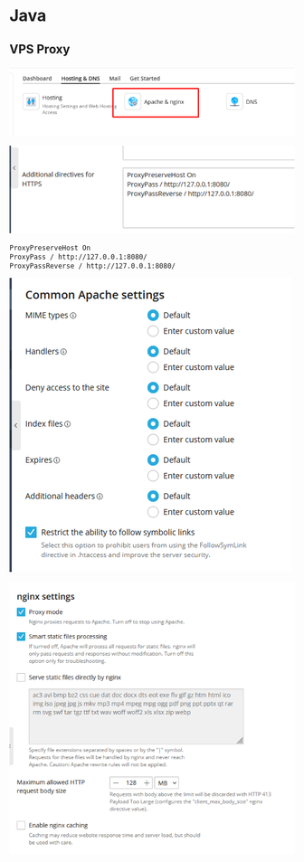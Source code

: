 # Java

## VPS Proxy

![alt text](imgs/001.png)

![alt text](imgs/002.png)

```
ProxyPreserveHost On
ProxyPass / http://127.0.0.1:8080/
ProxyPassReverse / http://127.0.0.1:8080/
```

![alt text](imgs/003.png)

![alt text](imgs/004.png)






